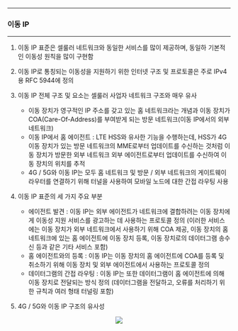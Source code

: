 -----
### 이동 IP
-----
1. 이동 IP 표준은 셀룰러 네트워크와 동일한 서비스를 많이 제공하며, 동일하 기본적인 이동성 원칙을 많이 구현함
2. 이동 IP로 통칭되는 이동성을 지원하기 위한 인터넷 구조 및 프로토콜은 주로 IPv4용 RFC 5944에 정의
3. 이동 IP 전체 구조 및 요소는 셀룰러 사업자 네트워크 구조와 매우 유사
   - 이동 장치가 영구적인 IP 주소를 갖고 있는 홈 네트워크라는 개념과 이동 장치가 COA(Care-Of-Address)를 부여받게 되는 방문 네트워크(이동 IP에서의 외부 네트워크)
   - 이동 IP에서 홈 에이전트 : LTE HSS와 유사한 기능을 수행하는데, HSS가 4G 이동 장치가 있는 방문 네트워크의 MME로부터 업데이트를 수신하는 것처럼 이동 장치가 방문한 외부 네트워크 외부 에이전트로부터 업데이트를 수신하여 이동 장치의 위치를 추적
   - 4G / 5G와 이동 IP는 모두 홈 네트워크 및 방문 / 외부 네트워크의 게이트웨이 라우터를 연결하기 위해 터널을 사용하여 모바일 노드에 대한 간접 라우팅 사용

5. 이동 IP 표준의 세 가지 주요 부분
   - 에이전트 발견 : 이동 IP는 외부 에이전트가 네트워크에 결합하려는 이동 장치에게 이동성 지원 서비스를 광고하는 데 사용하는 프로토콜 정의 (이러한 서비스에는 이동 장치가 외부 네트워크에서 사용하기 위해 COA 제공, 이동 장치의 홈 네트워크에 있는 홈 에이전트에 이동 장치 등록, 이동 장치로의 데이터그램 송수신 등과 같은 기타 서비스 포함)
   - 홈 에이전트와의 등록 : 이동 IP는 이동 장치의 홈 에이전트에 COA를 등록 및 취소하기 위해 이동 장치 및 외부 에이전트에서 사용하는 프로토콜 정의
   - 데이터그램의 간접 라우팅 : 이동 IP는 또한 데이터그램이 홈 에이전트에 의해 이동 장치로 전달되는 방식 정의 (데이터그램을 전달하고, 오류를 처리하기 위한 규칙과 여러 형태 터널링 포함)

6. 4G / 5G와 이동 IP 구조의 유사성
<div align="center">
<img src="https://github.com/user-attachments/assets/0cc171ef-9e88-49f0-8621-30aa33da5d9f">
</div>
